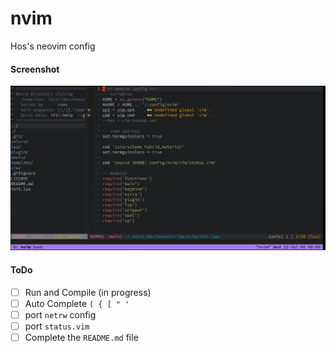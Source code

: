 # nvim
Hos's neovim config

#### Screenshot

![init-lua](shots/shot-init-lua.png)

#### ToDo

- [ ] Run and Compile (in progress)
- [ ] Auto Complete `( { [ " '`
- [ ] port `netrw` config
- [ ] port `status.vim`
- [ ] Complete the `README.md` file
